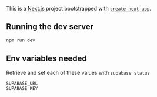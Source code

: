 This is a [Next.js](https://nextjs.org/) project bootstrapped with [`create-next-app`](https://github.com/vercel/next.js/tree/canary/packages/create-next-app).

## Running the dev server

```bash
npm run dev
```

## Env variables needed

Retrieve and set each of these values with `supabase status`

```
SUPABASE_URL
SUPABASE_KEY
```
